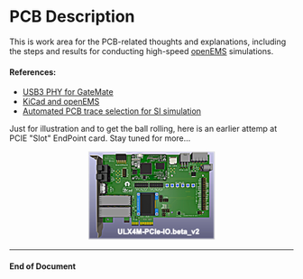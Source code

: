 # PCB Description

This is work area for the PCB-related thoughts and explanations, including the steps and results for conducting high-speed [openEMS](https://docs.openems.de) simulations.

#### References:
- [USB3 PHY for GateMate](https://nlnet.nl/project/GateMate-USB3-PHY)
- [KiCad and openEMS](https://www.youtube.com/watch?v=VcJqhsbzR3c)
- [Automated PCB trace selection for SI simulation](https://antmicro.com/blog/2024/07/automated-pcb-trace-selection-for-si-simulation)


Just for illustration and to get the ball rolling, here is an earlier attemp at PCIE "Slot" EndPoint card. Stay tuned for more...

<p align="center">
  <img width="45%" src="0.doc/images/ULX4M-PCIe-IO.beta_v2.png">
</p>


--------------------
#### End of Document
